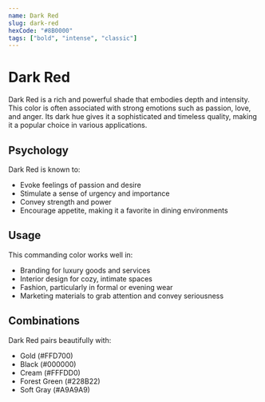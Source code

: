 ```yaml
---
name: Dark Red
slug: dark-red
hexCode: "#8B0000"
tags: ["bold", "intense", "classic"]
---
```


# Dark Red

Dark Red is a rich and powerful shade that embodies depth and intensity. This color is often associated with strong emotions such as passion, love, and anger. Its dark hue gives it a sophisticated and timeless quality, making it a popular choice in various applications.

## Psychology

Dark Red is known to:
- Evoke feelings of passion and desire
- Stimulate a sense of urgency and importance
- Convey strength and power
- Encourage appetite, making it a favorite in dining environments

## Usage

This commanding color works well in:
- Branding for luxury goods and services
- Interior design for cozy, intimate spaces
- Fashion, particularly in formal or evening wear
- Marketing materials to grab attention and convey seriousness

## Combinations

Dark Red pairs beautifully with:
- Gold (#FFD700)
- Black (#000000)
- Cream (#FFFDD0)
- Forest Green (#228B22)
- Soft Gray (#A9A9A9)